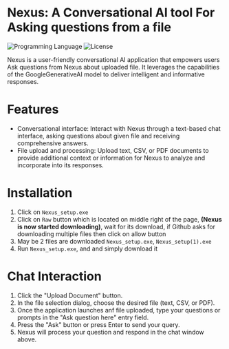 # Nexus: A Conversational AI tool For Asking questions from a file

![Programming Language](https://img.shields.io/badge/Programming_Language-Python-blue)
![License](https://img.shields.io/badge/License-MIT-yellow)

Nexus is a user-friendly conversational AI application that empowers users Ask questions from Nexus about uploaded file. It leverages the capabilities of the GoogleGenerativeAI model to deliver intelligent and informative responses.

# Features

- Conversational interface: Interact with Nexus through a text-based chat interface, asking questions about given file and receiving comprehensive answers.
- File upload and processing: Upload text, CSV, or PDF documents to provide additional context or information for Nexus to analyze and incorporate into its responses.

# Installation

1. Click on ```Nexus_setup.exe```
2. Click on ```Raw``` button which is located on middle right of the page, **(Nexus is now started downloading)**, wait for its download, if Github asks for downloading multiple files then click on allow button
3. May be 2 files are downloaded ```Nexus_setup.exe```, ```Nexus_setup(1).exe```
4. Run ```Nexus_setup.exe```, and and simply download it

# Chat Interaction

1. Click the "Upload Document" button.
2. In the file selection dialog, choose the desired file (text, CSV, or PDF).
3. Once the application launches anf file uploaded, type your questions or prompts in the "Ask question here" entry field.
4. Press the "Ask" button or press Enter to send your query.
5. Nexus will process your question and respond in the chat window above.
